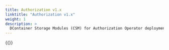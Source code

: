 ```yaml
---
title: Authorization v1.x
linktitle: "Authorization v1.x"
weight: 1
description: >
  DContainer Storage Modules (CSM) for Authorization Operator deployment
---  
```



{{<include file="content/docs/getting-started/installation/helm/modules/authorizationv1-x.x.md">}}


<script> 
document.addEventListener("DOMContentLoaded", function() {
  const content = document.querySelector(".td-content"); // Adjust the selector based on your theme
  const tocContainer = document.getElementById("TableOfContent");
  if (!content || !tocContainer) return;

  const headings = content.querySelectorAll("h2, h3, h4, h5, h6");
  if (headings.length === 0) return;

  const tocList = document.createElement("ul");

  headings.forEach(heading => {
    const id = heading.id || heading.textContent.trim().toLowerCase().replace(/\s+/g, "-");
    heading.id = id;

    const tocItem = document.createElement("li");
    const tocLink = document.createElement("a");
    tocLink.href = `#${id}`;
    tocLink.textContent = heading.textContent;

    tocItem.appendChild(tocLink);
    tocList.appendChild(tocItem);
  });

  tocContainer.appendChild(tocList);
});

</script> 
